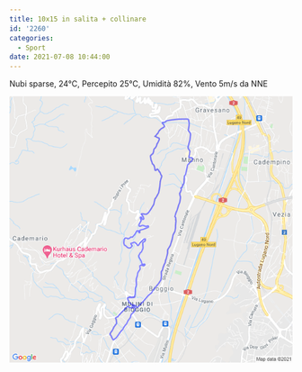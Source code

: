```yaml
---
title: 10x15 in salita + collinare
id: '2260'
categories:
  - Sport
date: 2021-07-08 10:44:00
---
```


Nubi sparse, 24°C, Percepito 25°C, Umidità 82%, Vento 5m/s da NNE
<!-- more -->
![image](/images/2021/08/20210708-activity-map.png)
